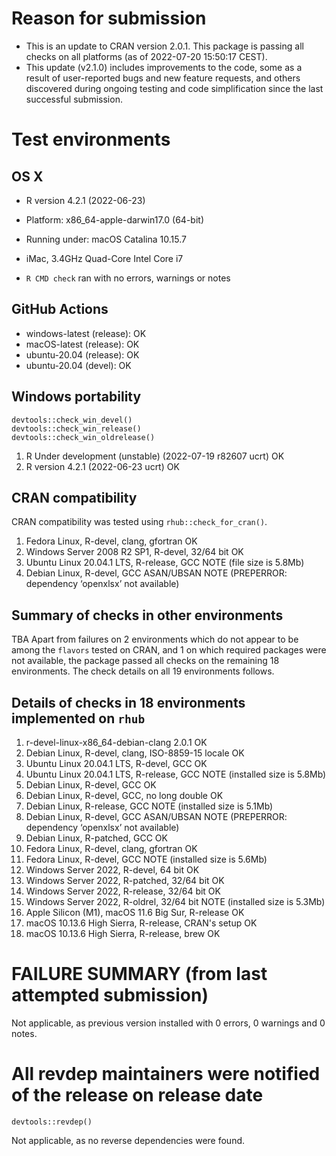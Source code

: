 # Reason for submission
* This is an update to CRAN version 2.0.1. This package is passing all checks on all platforms (as of 2022-07-20 15:50:17 CEST).
* This update (v2.1.0) includes improvements to the code, some as a result of user-reported bugs and new feature requests, and others discovered during ongoing testing and code simplification since the last successful submission. 

# Test environments

## OS X
* R version 4.2.1 (2022-06-23)
* Platform: x86_64-apple-darwin17.0 (64-bit)
* Running under: macOS Catalina 10.15.7
* iMac, 3.4GHz Quad-Core Intel Core i7

* `R CMD check` ran with no errors, warnings or notes

## GitHub Actions
* windows-latest (release): OK 
* macOS-latest (release):  OK
* ubuntu-20.04 (release): OK
* ubuntu-20.04 (devel): OK

## Windows portability
```
devtools::check_win_devel()
devtools::check_win_release()
devtools::check_win_oldrelease()
```

1.   R Under development (unstable) (2022-07-19 r82607 ucrt)  OK
1.   R version 4.2.1 (2022-06-23 ucrt)                        OK




## CRAN compatibility
CRAN compatibility was tested using `rhub::check_for_cran()`.

1.    Fedora Linux, R-devel, clang, gfortran          OK
1.    Windows Server 2008 R2 SP1, R-devel, 32/64 bit           OK
1.    Ubuntu Linux 20.04.1 LTS, R-release, GCC     NOTE (file size is 5.8Mb)
1.    Debian Linux, R-devel, GCC ASAN/UBSAN        NOTE (PREPERROR: dependency ‘openxlsx’ not available)

## Summary of checks in other environments
TBA Apart from failures on 2 environments which do not appear to be among the `flavors` tested on CRAN, and 1 on which required packages were not available, the package passed all checks on the remaining 18 environments. The check details on all 19 environments follows. 

## Details of checks in 18 environments implemented on `rhub`

1.  r-devel-linux-x86_64-debian-clang 	2.0.1 	       OK 	
1.  Debian Linux, R-devel, clang, ISO-8859-15 locale   OK
1.  Ubuntu Linux 20.04.1 LTS, R-devel, GCC             OK
1.  Ubuntu Linux 20.04.1 LTS, R-release, GCC           NOTE (installed size is  5.8Mb)
1.  Debian Linux, R-devel, GCC                         OK
1.  Debian Linux, R-devel, GCC, no long double         OK
1.  Debian Linux, R-release, GCC                       NOTE (installed size is  5.1Mb)
1.  Debian Linux, R-devel, GCC ASAN/UBSAN              NOTE (PREPERROR: dependency ‘openxlsx’ not available)
1.  Debian Linux, R-patched, GCC                       OK
1.  Fedora Linux, R-devel, clang, gfortran             OK
1.  Fedora Linux, R-devel, GCC                         NOTE (installed size is  5.6Mb)
1.  Windows Server 2022, R-devel, 64 bit               OK
1.  Windows Server 2022, R-patched, 32/64 bit          OK
1.  Windows Server 2022, R-release, 32/64 bit          OK
1.  Windows Server 2022, R-oldrel, 32/64 bit           NOTE (installed size is  5.3Mb)
1.  Apple Silicon (M1), macOS 11.6 Big Sur, R-release  OK
1.  macOS 10.13.6 High Sierra, R-release, CRAN's setup OK
1.  macOS 10.13.6 High Sierra, R-release, brew         OK



# FAILURE SUMMARY (from last attempted submission)
Not applicable, as previous version installed with 0 errors, 0 warnings and 0 notes.

# All revdep maintainers were notified of the release on release date
```
devtools::revdep()
```
Not applicable, as no reverse dependencies were found.

